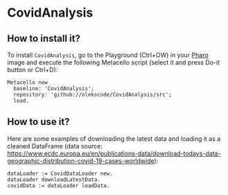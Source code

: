 # CovidAnalysis

## How to install it?

To install `CovidAnalysis`, go to the Playground (Ctrl+OW) in your [Pharo](https://pharo.org/) image and execute the following Metacello script (select it and press Do-it button or Ctrl+D):

```Smalltalk
Metacello new
  baseline: 'CovidAnalysis';
  repository: 'github://olekscode/CovidAnalysis/src';
  load.
```

## How to use it?

Here are some examples of downloading the latest data and loading it as a cleaned DataFrame (data source: https://www.ecdc.europa.eu/en/publications-data/download-todays-data-geographic-distribution-covid-19-cases-worldwide):

```Smalltalk
dataLoader := CovidDataLoader new.
dataLoader downloadLatestData.
covidData := dataLoader loadData.
```
